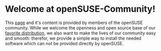 # Welcome at openSUSE-Community!

This [page](https://www.opensuse-community.org/) and it's content is provided by members of the openSUSE community. While we welcome the openness and open source base of our [favorite distribution](https://www.opensuse.org/), we also want to make the lives of our community easy and smooth: therefor, we provide a simple way to install the needed software which can not be provided directly by openSUSE.

